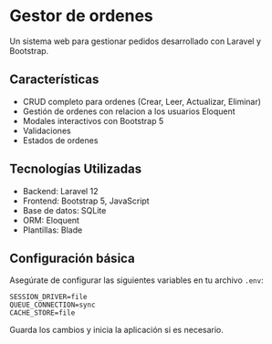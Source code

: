 # Gestor de ordenes

Un sistema web para gestionar pedidos desarrollado con Laravel y Bootstrap.

## Características
* CRUD completo para ordenes (Crear, Leer, Actualizar, Eliminar)
* Gestión de ordenes con relacion a los usuarios Eloquent
* Modales interactivos con Bootstrap 5
* Validaciones
* Estados de ordenes

## Tecnologías Utilizadas
* Backend: Laravel 12
* Frontend: Bootstrap 5, JavaScript 
* Base de datos: SQLite
* ORM: Eloquent
* Plantillas: Blade

## Configuración básica

Asegúrate de configurar las siguientes variables en tu archivo `.env`:

```env
SESSION_DRIVER=file
QUEUE_CONNECTION=sync
CACHE_STORE=file
```

Guarda los cambios y inicia la aplicación si es necesario.
